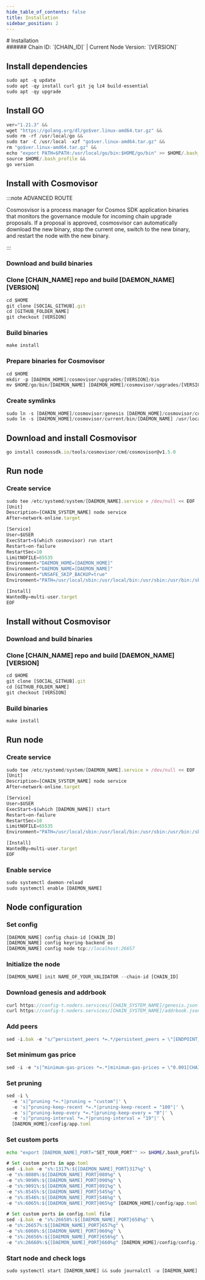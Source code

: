 ```yaml
---
hide_table_of_contents: false
title: Installation
sidebar_position: 2
---
```


<div class="h1-with-icon icon-[CHAIN_SYSTEM_NAME]">
# Installation
</div>
###### Chain ID: `[CHAIN_ID]` | Current Node Version: `[VERSION]`

## Install dependencies

```js
sudo apt -q update
sudo apt -qy install curl git jq lz4 build-essential
sudo apt -qy upgrade
```

## Install GO
```js
ver="1.21.3" &&
wget "https://golang.org/dl/go$ver.linux-amd64.tar.gz" &&
sudo rm -rf /usr/local/go &&
sudo tar -C /usr/local -xzf "go$ver.linux-amd64.tar.gz" &&
rm "go$ver.linux-amd64.tar.gz" &&
echo "export PATH=$PATH:/usr/local/go/bin:$HOME/go/bin" >> $HOME/.bash_profile &&
source $HOME/.bash_profile &&
go version
```

## Install with Cosmovisor
:::note ADVANCED ROUTE

Cosmosvisor is a process manager for Cosmos SDK application binaries that monitors the governance module for incoming chain upgrade proposals. If a proposal is approved, cosmosvisor can automatically download the new binary, stop the current one, switch to the new binary, and restart the node with the new binary.

:::
### Download and build binaries
### Clone [CHAIN_NAME] repo and build [DAEMON_NAME] [VERSION]
```js
cd $HOME
git clone [SOCIAL_GITHUB].git
cd [GITHUB_FOLDER_NAME]
git checkout [VERSION]
```

### Build binaries
```js
make install
```
### Prepare binaries for Cosmovisor
```js
cd $HOME
mkdir -p [DAEMON_HOME]/cosmovisor/upgrades/[VERSION]/bin
mv $HOME/go/bin/[DAEMON_NAME] [DAEMON_HOME]/cosmovisor/upgrades/[VERSION]/bin/
```

### Create symlinks
```js
sudo ln -s [DAEMON_HOME]/cosmovisor/genesis [DAEMON_HOME]/cosmovisor/current -f
sudo ln -s [DAEMON_HOME]/cosmovisor/current/bin/[DAEMON_NAME] /usr/local/bin/[DAEMON_NAME] -f
```

## Download and install Cosmovisor
```js
go install cosmossdk.io/tools/cosmovisor/cmd/cosmovisor@v1.5.0
```

## Run node
### Create service
```js
sudo tee /etc/systemd/system/[DAEMON_NAME].service > /dev/null << EOF
[Unit]
Description=[CHAIN_SYSTEM_NAME] node service
After=network-online.target

[Service]
User=$USER
ExecStart=$(which cosmovisor) run start
Restart=on-failure
RestartSec=10
LimitNOFILE=65535
Environment="DAEMON_HOME=[DAEMON_HOME]"
Environment="DAEMON_NAME=[DAEMON_NAME]"
Environment="UNSAFE_SKIP_BACKUP=true"
Environment="PATH=/usr/local/sbin:/usr/local/bin:/usr/sbin:/usr/bin:/sbin:/bin:/usr/games:/usr/local/games:/snap/bin:[DAEMON_HOME]/cosmovisor/current/bin"

[Install]
WantedBy=multi-user.target
EOF
```

## Install without Cosmovisor

### Download and build binaries
### Clone [CHAIN_NAME] repo and build [DAEMON_NAME] [VERSION]
```js
cd $HOME
git clone [SOCIAL_GITHUB].git
cd [GITHUB_FOLDER_NAME]
git checkout [VERSION]
```

### Build binaries
```js
make install
```

## Run node
### Create service
```js
sudo tee /etc/systemd/system/[DAEMON_NAME].service > /dev/null << EOF
[Unit]
Description=[CHAIN_SYSTEM_NAME] node service
After=network-online.target

[Service]
User=$USER
ExecStart=$(which [DAEMON_NAME]) start
Restart=on-failure
RestartSec=10
LimitNOFILE=65535
Environment="PATH=/usr/local/sbin:/usr/local/bin:/usr/sbin:/usr/bin:/sbin:/bin:/usr/games:/usr/local/games:/snap/bin"

[Install]
WantedBy=multi-user.target
EOF
```

### Enable service
```js
sudo systemctl daemon-reload
sudo systemctl enable [DAEMON_NAME]
```

## Node configuration
### Set config
```js
[DAEMON_NAME] config chain-id [CHAIN_ID]
[DAEMON_NAME] config keyring-backend os
[DAEMON_NAME] config node tcp://localhost:26657
```

### Initialize the node
```js
[DAEMON_NAME] init NAME_OF_YOUR_VALIDATOR --chain-id [CHAIN_ID]
```

### Download genesis and addrbook
```js
curl https://config-t.noders.services/[CHAIN_SYSTEM_NAME]/genesis.json -o [DAEMON_HOME]/config/genesis.json
curl https://config-t.noders.services/[CHAIN_SYSTEM_NAME]/addrbook.json -o [DAEMON_HOME]/config/addrbook.json
```
### Add peers
```js
sed -i.bak -e "s/^persistent_peers *=.*/persistent_peers = \"[ENDPOINT_PEER]\"/" [DAEMON_HOME]/config/config.toml
```

### Set minimum gas price
```js
sed -i -e "s|^minimum-gas-prices *=.*|minimum-gas-prices = \"0.001[CHAIN_DENOM]\"|" [DAEMON_HOME]/config/app.toml
```
### Set pruning
```js
sed -i \
  -e 's|^pruning *=.*|pruning = "custom"|' \
  -e 's|^pruning-keep-recent *=.*|pruning-keep-recent = "100"|' \
  -e 's|^pruning-keep-every *=.*|pruning-keep-every = "0"|' \
  -e 's|^pruning-interval *=.*|pruning-interval = "19"|' \
  [DAEMON_HOME]/config/app.toml
```

### Set custom ports

```bash
echo "export [DAEMON_NAME]_PORT="SET_YOUR_PORT"" >> $HOME/.bash_profile
```

```js
# Set custom ports in app.toml
sed -i.bak -e "s%:1317%:${[DAEMON_NAME]_PORT}317%g" \
-e "s%:8080%:${[DAEMON_NAME]_PORT}080%g" \
-e "s%:9090%:${[DAEMON_NAME]_PORT}090%g" \
-e "s%:9091%:${[DAEMON_NAME]_PORT}091%g" \
-e "s%:8545%:${[DAEMON_NAME]_PORT}545%g" \
-e "s%:8546%:${[DAEMON_NAME]_PORT}546%g" \
-e "s%:6065%:${[DAEMON_NAME]_PORT}065%g" [DAEMON_HOME]/config/app.toml

# Set custom ports in config.toml file
sed -i.bak -e "s%:26658%:${[DAEMON_NAME]_PORT}658%g" \
-e "s%:26657%:${[DAEMON_NAME]_PORT}657%g" \
-e "s%:6060%:${[DAEMON_NAME]_PORT}060%g" \
-e "s%:26656%:${[DAEMON_NAME]_PORT}656%g" \
-e "s%:26660%:${[DAEMON_NAME]_PORT}660%g" [DAEMON_HOME]/config/config.toml
```

### Start node and check logs
```js
sudo systemctl start [DAEMON_NAME] && sudo journalctl -u [DAEMON_NAME] -f --no-hostname -o cat
```